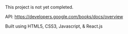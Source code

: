 This project is not yet completed.

API: https://developers.google.com/books/docs/overview

Built using HTML5, CSS3, Javascript, & React.js
